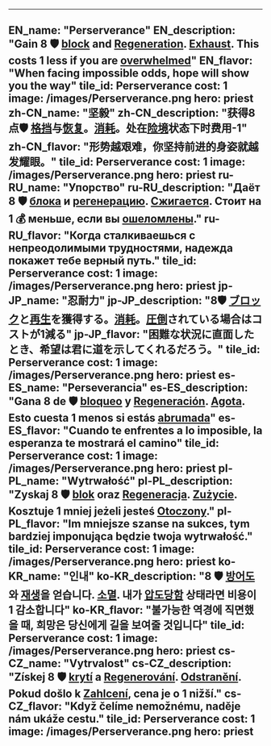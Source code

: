 ---

EN_name: "Perserverance"
EN_description: "Gain 8 🛡️️ <u>block</u> and <u>Regeneration</u>. <u>Exhaust</u>. This costs 1 less if you are <u>overwhelmed</u>"
EN_flavor: "When facing impossible odds, hope will show you the way"
tile_id: Perserverance
cost: 1
image: /images/Perserverance.png
hero: priest
zh-CN_name: "坚毅"
zh-CN_description: "获得8点🛡️️ <u>格挡</u>与<u>恢复</u>。<u>消耗</u>。处在<u>险境</u>状态下时费用-1"
zh-CN_flavor: "形势越艰难，你坚持前进的身姿就越发耀眼。"
tile_id: Perserverance
cost: 1
image: /images/Perserverance.png
hero: priest
ru-RU_name: "Упорство"
ru-RU_description: "Даёт 8 🛡️️ <u>блока</u> и <u>регенерацию</u>. <u>Сжигается</u>. Стоит на 1 💰 меньше, если вы <u>ошеломлены</u>."
ru-RU_flavor: "Когда сталкиваешься с непреодолимыми трудностями, надежда покажет тебе верный путь."
tile_id: Perserverance
cost: 1
image: /images/Perserverance.png
hero: priest
jp-JP_name: "忍耐力"
jp-JP_description: "8🛡️️ <u>ブロック</u>と<u>再生</u>を獲得する。<u>消耗</u>。<u>圧倒</u>されている場合はコストが1減る"
jp-JP_flavor: "困難な状況に直面したとき、希望は君に道を示してくれるだろう。"
tile_id: Perserverance
cost: 1
image: /images/Perserverance.png
hero: priest
es-ES_name: "Perseverancia"
es-ES_description: "Gana 8 de 🛡️️ <u>bloqueo</u> y <u>Regeneración</u>. <u>Agota</u>. Esto cuesta 1 menos si estás <u>abrumada</u>"
es-ES_flavor: "Cuando te enfrentes a lo imposible, la esperanza te mostrará el camino"
tile_id: Perserverance
cost: 1
image: /images/Perserverance.png
hero: priest
pl-PL_name: "Wytrwałość"
pl-PL_description: "Zyskaj 8 🛡️️ <u>blok</u> oraz <u>Regeneracja</u>. <u>Zużycie</u>. Kosztuje 1 mniej jeżeli jesteś <u>Otoczony</u>."
pl-PL_flavor: "Im mniejsze szanse na sukces, tym bardziej imponująca będzie twoja wytrwałość."
tile_id: Perserverance
cost: 1
image: /images/Perserverance.png
hero: priest
ko-KR_name: "인내"
ko-KR_description: "8 🛡️️ <u>방어도</u>와 <u>재생</u>을 얻습니다. <u>소멸</u>. 내가 <u>압도당함</u> 상태라면 비용이 1 감소합니다"
ko-KR_flavor: "불가능한 역경에 직면했을 때, 희망은 당신에게 길을 보여줄 것입니다"
tile_id: Perserverance
cost: 1
image: /images/Perserverance.png
hero: priest
cs-CZ_name: "Vytrvalost"
cs-CZ_description: "Získej 8 🛡️️ <u>krytí</u> a <u>Regenerování</u>. <u>Odstranění</u>. Pokud došlo k <u>Zahlcení</u>, cena je o 1 nižší."
cs-CZ_flavor: "Když čelíme nemožnému, naděje nám ukáže cestu."
tile_id: Perserverance
cost: 1
image: /images/Perserverance.png
hero: priest
---